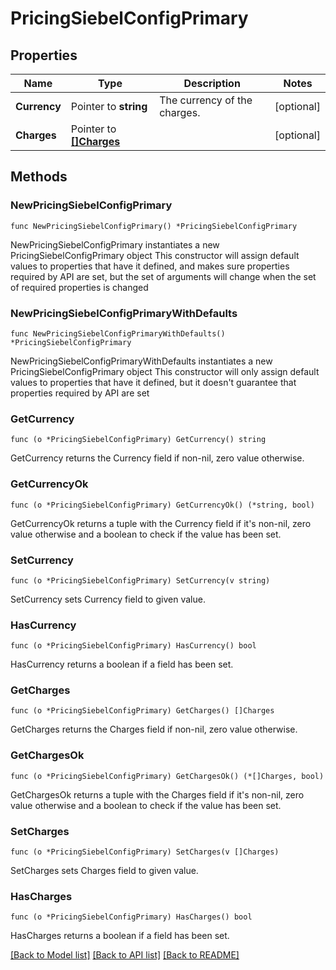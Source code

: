 # PricingSiebelConfigPrimary

## Properties

Name | Type | Description | Notes
------------ | ------------- | ------------- | -------------
**Currency** | Pointer to **string** | The currency of the charges. | [optional] 
**Charges** | Pointer to [**[]Charges**](Charges.md) |  | [optional] 

## Methods

### NewPricingSiebelConfigPrimary

`func NewPricingSiebelConfigPrimary() *PricingSiebelConfigPrimary`

NewPricingSiebelConfigPrimary instantiates a new PricingSiebelConfigPrimary object
This constructor will assign default values to properties that have it defined,
and makes sure properties required by API are set, but the set of arguments
will change when the set of required properties is changed

### NewPricingSiebelConfigPrimaryWithDefaults

`func NewPricingSiebelConfigPrimaryWithDefaults() *PricingSiebelConfigPrimary`

NewPricingSiebelConfigPrimaryWithDefaults instantiates a new PricingSiebelConfigPrimary object
This constructor will only assign default values to properties that have it defined,
but it doesn't guarantee that properties required by API are set

### GetCurrency

`func (o *PricingSiebelConfigPrimary) GetCurrency() string`

GetCurrency returns the Currency field if non-nil, zero value otherwise.

### GetCurrencyOk

`func (o *PricingSiebelConfigPrimary) GetCurrencyOk() (*string, bool)`

GetCurrencyOk returns a tuple with the Currency field if it's non-nil, zero value otherwise
and a boolean to check if the value has been set.

### SetCurrency

`func (o *PricingSiebelConfigPrimary) SetCurrency(v string)`

SetCurrency sets Currency field to given value.

### HasCurrency

`func (o *PricingSiebelConfigPrimary) HasCurrency() bool`

HasCurrency returns a boolean if a field has been set.

### GetCharges

`func (o *PricingSiebelConfigPrimary) GetCharges() []Charges`

GetCharges returns the Charges field if non-nil, zero value otherwise.

### GetChargesOk

`func (o *PricingSiebelConfigPrimary) GetChargesOk() (*[]Charges, bool)`

GetChargesOk returns a tuple with the Charges field if it's non-nil, zero value otherwise
and a boolean to check if the value has been set.

### SetCharges

`func (o *PricingSiebelConfigPrimary) SetCharges(v []Charges)`

SetCharges sets Charges field to given value.

### HasCharges

`func (o *PricingSiebelConfigPrimary) HasCharges() bool`

HasCharges returns a boolean if a field has been set.


[[Back to Model list]](../README.md#documentation-for-models) [[Back to API list]](../README.md#documentation-for-api-endpoints) [[Back to README]](../README.md)


